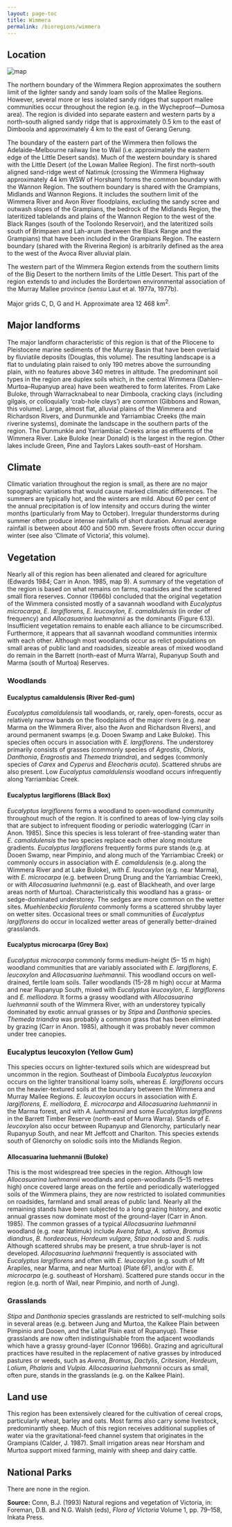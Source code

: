 ```yaml
---
layout: page-toc
title: Wimmera
permalink: /bioregions/wimmera
---
```


## Location
![map](http://data.rbg.vic.gov.au/geoserver/vicflora/wms?service=WMS&version=1.1.0&request=GetMap&layers=vicflora:vic_boundaries,vicflora:vicflora_bioregion&styles=polygon,red_polygon&bbox=140.96179,-39.19847,149.97651,-33.98057&width=480&height=278&srs=EPSG:4326&format=image%2Fsvg&cql_filter=INCLUDE;sub_name_7%20IN%20(%27Wimmera%27))

The northern boundary of the Wimmera Region approximates the southern limit of the lighter sandy and sandy loam soils of the Mallee Regions. However, several more or less isolated sandy ridges that support mallee communities occur throughout the region (e.g. in the Wycheproof—Dumosa area). The region is divided into separate eastern and western parts by a north–south aligned sandy ridge that is approximately 0.5 km to the east of Dimboola and approximately 4 km to the east of Gerang Gerung.

The boundary of the eastern part of the Wimmera then follows the Adelaide–Melbourne railway line to Wail (i.e. approximately the eastern edge of the Little Desert sands). Much of the western boundary is shared with the Little Desert (of the Lowan Mallee Region). The first north–south aligned sand-ridge west of Natimuk (crossing the Wimmera Highway approximately 44 km WSW of Horsham) forms the common boundary with the Wannon Region. The southern boundary is shared with the Grampians, Midlands and Wannon Regions. It includes the southern limit of the Wimmera River and Avon River floodplains, excluding the sandy scree and outwash slopes of the Grampians, the bedrock of the Midlands Region, the lateritized tablelands and plains of the Wannon Region to the west of the Black Ranges (south of the Toolondo Reservoir), and the lateritized soils south of Brimpaen and Lah-arum (between the Black Range and the Grampians) that have been included in the Grampians Region. The eastern boundary (shared with the Riverina Region) is arbitrarily defined as the area to the west of the Avoca River alluvial plain.

The western part of the Wimmera Region extends from the southern limits of the Big Desert to the northern limits of the Little Desert. This part of the region extends to and includes the Bordertown environmental association of the Murray Mallee province *(sensu* Laut et al. 1977a, 1977b).

Major grids C, D, G and H. Approximate area 12 468 km<sup>2</sup>.

## Major landforms
The major landform characteristic of this region is that of the Pliocene to Pleistocene marine sediments of the Murray Basin that have been overlaid by fluviatile deposits (Douglas, this volume). The resulting landscape is a flat to undulating plain raised to only 190 metres above the surrounding plain, with no features above 340 metres in altitude. The predominant soil types in the region are duplex soils which, in the central Wimmera (Dahlen–Murtoa–Rupanyup area) have been weathered to form laterites. From Lake Buloke, through Warracknabeal to near Dimboola, cracking clays (including gilgais, or colloquially ‘crab-hole clays’) are common (Gibbons and Rowan, this volume). Large, almost flat, alluvial plains of the Wimmera and Richardson Rivers, and Dunmunkle and Yarriambiac Creeks (the main riverine systems), dominate the landscape in the southern parts of the region. The Dunmunkle and Yarriambiac Creeks arise as effluents of the Wimmera River. Lake Buloke (near Donald) is the largest in the region. Other lakes include Green, Pine and Taylors Lakes south-east of Horsham.

## Climate
Climatic variation throughout the region is small, as there are no major topographic variations that would cause marked climatic differences. The summers are typically hot, and the winters are mild. About 60 per cent of the annual precipitation is of low intensity and occurs during the winter months (particularly from May to October). Irregular thunderstorms during summer often produce intense rainfalls of short duration. Annual average rainfall is between about 400 and 500 mm. Severe frosts often occur during winter (see also ‘Climate of Victoria’, this volume).

## Vegetation
Nearly all of this region has been alienated and cleared for agriculture (Edwards 1984; Carr in Anon. 1985, map 9). A summary of the vegetation of the region is based on what remains on farms, roadsides and the scattered small flora reserves. Connor (1966b) concluded that the original vegetation of the Wimmera consisted mostly of a savannah woodland with *Eucalyptus microcarpa, E. largiflorens, E. leucoxylon, E. camaldulensis* (in order of frequency) and *Allocasuarina luehmannii* as the dominants (Figure 6.13). Insufficient vegetation remains to enable each alliance to be circumscribed. Furthermore, it appears that all savannah woodland communities intermix with each other. Although most woodlands occur as relict populations on small areas of public land and roadsides, sizeable areas of mixed woodland do remain in the Barrett (north-east of Murra Warra), Rupanyup South and Marma (south of Murtoa) Reserves.

### Woodlands
#### Eucalyptus camaldulensis (River Red-gum)
*Eucalyptus camaldulensis* tall woodlands, or, rarely, open-forests, occur as relatively narrow bands on the floodplains of the major rivers (e.g. near Marma on the Wimmera River, also the Avon and Richardson Rivers), and around permanent swamps (e.g. Dooen Swamp and Lake Buloke). This species often occurs in association with *E. largiflorens*. The understorey primarily consists of grasses (commonly species of *Agrostis*, *Chloris*, *Danthonia*, *Eragrostis* and *Themeda triandra*), and sedges (commonly species of *Carex* and *Cyperus* and *Eleocharis acuta*). Scattered shrubs are also present. Low *Eucalyptus camaldulensis* woodland occurs infrequently along Yarriambiac Creek.

#### Eucalyptus largiflorens (Black Box)
*Eucalyptus largiflorens* forms a woodland to open-woodland community throughout much of the region. It is confined to areas of low-lying clay soils that are subject to infrequent flooding or periodic waterlogging (Carr in Anon. 1985). Since this species is less tolerant of free-standing water than *E. camaldulensis* the two species replace each other along moisture gradients. *Eucalyptus largiflorens* frequently forms pure stands (e.g. at Dooen Swamp, near Pimpinio, and along much of the Yarriambiac Creek) or commonly occurs in association with *E. camaldulensis* (e.g. along the Wimmera River and at Lake Buloke), with *E. leucoxylon* (e.g. near Marma), with *E. microcarpa* (e.g. between Drung Drung and the Yarriambiac Creek), or with *Allocasuarina luehmannii* (e.g. east of Blackheath, and over large areas north of Murtoa). Characteristically this woodland has a grass- or sedge-dominated understorey. The sedges are more common on the wetter sites. *Muehlenbeckia florulenta* commonly forms a scattered shrubby layer on wetter sites. Occasional trees or small communities of *Eucalyptus largiflorens* do occur in localized wetter areas of generally better-drained grasslands.

#### Eucalyptus microcarpa (Grey Box)
*Eucalyptus microcarpa* commonly forms medium-height (5– 15 m high) woodland communities that are variably associated with *E. largiflorens*, *E. leucoxylon* and *Allocasuarina luehmannii*. This woodland occurs on well-drained, fertile loam soils. Taller woodlands (15-28 m high) occur at Marma and near Rupanyup South, mixed with *Eucalyptus leucoxylon*, *E. largiflorens* and *E. melliodora*. It forms a grassy woodland with *Allocasuarina luehmannii* south of the Wimmera River, with an understorey typically dominated by exotic annual grasses or by *Stipa* and *Danthonia* species. *Themeda triandra* was probably a common grass that has been eliminated by grazing (Carr in Anon. 1985), although it was probably never common under tree canopies.

### Eucalyptus leucoxylon (Yellow Gum)
This species occurs on lighter-textured soils which are widespread but uncommon in the region. Southeast of Dimboola *Eucalyptus leucoxylon* occurs on the lighter transitional loamy soils, whereas *E. largiflorens* occurs on the heavier-textured soils at the boundary between the Wimmera and Murray Mallee Regions. *E. leucoxylon* occurs in association with *E. largiflorens, E. melliodora, E. microcarpa* and *Allocasuarina luehmannii* in the Marma forest, and with *A. luehmannii* and some *Eucalyptus largiflorens* in the Barrett Timber Reserve (north-east of Murra Warra). Stands of *E. leucoxylon* also occur between Rupanyup and Glenorchy, particularly near Rupanyup South, and near Mt Jeffcott and Charlton. This species extends south of Glenorchy on solodic soils into the Midlands Region.

#### Allocasuarina luehmannii (Buloke)
This is the most widespread tree species in the region. Although low *Allocasuarina luehmannii* woodlands and open-woodlands (5–15 metres high) once covered large areas on the fertile and periodically waterlogged soils of the Wimmera plains, they are now restricted to isolated communities on roadsides, farmland and small areas of public land. Nearly all the remaining stands have been subjected to a long grazing history, and exotic annual grasses now dominate most of the ground-layer (Carr in Anon. 1985). The common grasses of a typical *Allocasuarina luehmannii* woodland (e.g. near Natimuk) include *Avena fatua*, *A. sativa*, *Bromus diandrus*, *B. hordeaceus*, *Hordeum vulgare, Stipa nodosa* and *S. rudis.* Although scattered shrubs may be present, a true shrub-layer is not developed. *Allocasuarina luehmannii* frequently is associated with *Eucalyptus largiflorens* and often with *E. leucoxylon* (e.g. south of Mt Arapiles, near Marma, and near Murtoa) (Plate 6F), and/or with *E. microcarpa* (e.g. southeast of Horsham). Scattered pure stands occur in the region (e.g. north of Wail, near Pimpinio, and north of Jung).

### Grasslands
*Stipa* and *Danthonia* species grasslands are restricted to self-mulching soils in several areas (e.g. between Jung and Murtoa, the Kalkee Plain between Pimpinio and Dooen, and the Lallat Plain east of Rupanyup). These grasslands are now often indistinguishable from the adjacent woodlands which have a grassy ground-layer (Connor 1966b). Grazing and agricultural practices have resulted in the replacement of native grasses by introduced pastures or weeds, such as *Avena*, *Bromus*, *Dactylis*, *Critesion*, *Hordeum*, *Lolium*, *Phalaris* and *Vulpia*. *Allocasuarina luehmannii* occurs as small, often pure, stands in the grasslands (e.g. on the Kalkee Plain).

## Land use
This region has been extensively cleared for the cultivation of cereal crops, particularly wheat, barley and oats. Most farms also carry some livestock, predominantly sheep. Much of this region receives additional supplies of water via the gravitational-feed channel system that originates in the Grampians (Calder, J. 1987). Small irrigation areas near Horsham and Murtoa support mixed farming, mainly with sheep and dairy cattle.

## National Parks
There are none in the region.

**Source:** Conn, B.J. (1993) Natural regions and vegetation of Victoria, in: Foreman, D.B. and N.G. Walsh (eds), *Flora of Victoria* Volume 1, pp. 79–158, Inkata Press.
